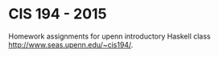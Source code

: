 # CIS 194 - 2015

Homework assignments for upenn introductory Haskell class http://www.seas.upenn.edu/~cis194/.

